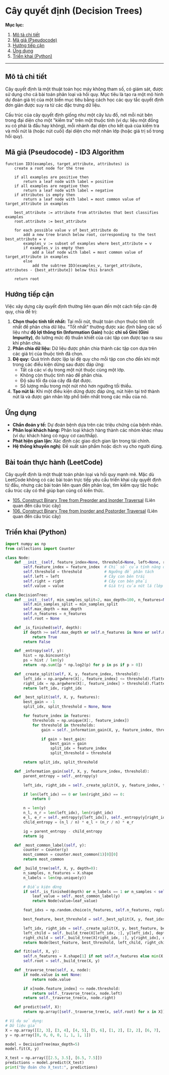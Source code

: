 
# Cây quyết định (Decision Trees)

**Mục lục:**

1.  [Mô tả chi tiết](#mô-tả-chi-tiết)
2.  [Mã giả (Pseudocode)](#mã-giả-pseudocode)
3.  [Hướng tiếp cận](#hướng-tiếp-cận)
4.  [Ứng dụng](#ứng-dụng)
5.  [Triển khai (Python)](#triển-khai-python)

---

## Mô tả chi tiết

Cây quyết định là một thuật toán học máy không tham số, có giám sát, được sử dụng cho cả bài toán phân loại và hồi quy. Mục tiêu là tạo ra một mô hình dự đoán giá trị của một biến mục tiêu bằng cách học các quy tắc quyết định đơn giản được suy ra từ các đặc trưng dữ liệu.

Cấu trúc của cây quyết định giống như một cây lưu đồ, nơi mỗi nút bên trong đại diện cho một "kiểm tra" trên một thuộc tính (ví dụ: liệu một đồng xu có phải là đầu hay không), mỗi nhánh đại diện cho kết quả của kiểm tra và mỗi nút lá (hoặc nút cuối) đại diện cho một nhãn lớp (hoặc giá trị số trong hồi quy).

## Mã giả (Pseudocode) - ID3 Algorithm

```
function ID3(examples, target_attribute, attributes) is
    create a root node for the tree

    if all examples are positive then
        return a leaf node with label = positive
    if all examples are negative then
        return a leaf node with label = negative
    if attributes is empty then
        return a leaf node with label = most common value of target_attribute in examples

    best_attribute := attribute from attributes that best classifies examples
    root.attribute := best_attribute

    for each possible value v of best_attribute do
        add a new tree branch below root, corresponding to the test best_attribute = v
        examples_v := subset of examples where best_attribute = v
        if examples_v is empty then
            add a leaf node with label = most common value of target_attribute in examples
        else
            add the subtree ID3(examples_v, target_attribute, attributes - {best_attribute}) below this branch

    return root
```

## Hướng tiếp cận

Việc xây dựng cây quyết định thường liên quan đến một cách tiếp cận đệ quy, chia để trị:

1.  **Chọn thuộc tính tốt nhất:** Tại mỗi nút, thuật toán chọn thuộc tính tốt nhất để phân chia dữ liệu. "Tốt nhất" thường được xác định bằng các số liệu như **độ lợi thông tin (Information Gain)** hoặc **chỉ số Gini (Gini Impurity)**, đo lường mức độ thuần khiết của các tập con được tạo ra sau khi phân chia.
2.  **Phân chia dữ liệu:** Dữ liệu được phân chia thành các tập con dựa trên các giá trị của thuộc tính đã chọn.
3.  **Đệ quy:** Quá trình được lặp lại đệ quy cho mỗi tập con cho đến khi một trong các điều kiện dừng sau được đáp ứng:
    *   Tất cả các ví dụ trong một nút thuộc cùng một lớp.
    *   Không còn thuộc tính nào để phân chia.
    *   Độ sâu tối đa của cây đã đạt được.
    *   Số lượng mẫu trong một nút nhỏ hơn ngưỡng tối thiểu.
4.  **Tạo nút lá:** Khi một điều kiện dừng được đáp ứng, nút hiện tại trở thành nút lá và được gán nhãn lớp phổ biến nhất trong các mẫu của nó.

## Ứng dụng

*   **Chẩn đoán y tế:** Dự đoán bệnh dựa trên các triệu chứng của bệnh nhân.
*   **Phân loại khách hàng:** Phân loại khách hàng thành các nhóm khác nhau (ví dụ: khách hàng có nguy cơ cao/thấp).
*   **Phát hiện gian lận:** Xác định các giao dịch gian lận trong tài chính.
*   **Hệ thống khuyến nghị:** Đề xuất sản phẩm hoặc dịch vụ cho người dùng.

## Bài toán thực hành (LeetCode)

Cây quyết định là một thuật toán phân loại và hồi quy mạnh mẽ. Mặc dù LeetCode không có các bài toán trực tiếp yêu cầu triển khai cây quyết định từ đầu, nhưng các bài toán liên quan đến phân loại, tìm kiếm quy tắc hoặc cấu trúc cây có thể giúp bạn củng cố kiến thức.

*   [105. Construct Binary Tree from Preorder and Inorder Traversal](https://leetcode.com/problems/construct-binary-tree-from-preorder-and-inorder-traversal/) (Liên quan đến cấu trúc cây)
*   [106. Construct Binary Tree from Inorder and Postorder Traversal](https://leetcode.com/problems/construct-binary-tree-from-inorder-and-postorder-traversal/) (Liên quan đến cấu trúc cây)

## Triển khai (Python)

```python
import numpy as np
from collections import Counter

class Node:
    def __init__(self, feature_index=None, threshold=None, left=None, right=None, value=None):
        self.feature_index = feature_index  # Chỉ số của tính năng để phân tách
        self.threshold = threshold          # Ngưỡng để phân tách
        self.left = left                    # Cây con bên trái
        self.right = right                  # Cây con bên phải
        self.value = value                  # Giá trị của nút lá (lớp dự đoán)

class DecisionTree:
    def __init__(self, min_samples_split=2, max_depth=100, n_features=None):
        self.min_samples_split = min_samples_split
        self.max_depth = max_depth
        self.n_features = n_features
        self.root = None

    def _is_finished(self, depth):
        if depth >= self.max_depth or self.n_features is None or self.min_samples_split is None:
            return True
        return False

    def _entropy(self, y):
        hist = np.bincount(y)
        ps = hist / len(y)
        return -np.sum([p * np.log2(p) for p in ps if p > 0])

    def _create_split(self, X, y, feature_index, threshold):
        left_idx = np.argwhere(X[:, feature_index] <= threshold).flatten()
        right_idx = np.argwhere(X[:, feature_index] > threshold).flatten()
        return left_idx, right_idx

    def _best_split(self, X, y, features):
        best_gain = -1
        split_idx, split_threshold = None, None

        for feature_index in features:
            thresholds = np.unique(X[:, feature_index])
            for threshold in thresholds:
                gain = self._information_gain(X, y, feature_index, threshold)

                if gain > best_gain:
                    best_gain = gain
                    split_idx = feature_index
                    split_threshold = threshold

        return split_idx, split_threshold

    def _information_gain(self, X, y, feature_index, threshold):
        parent_entropy = self._entropy(y)

        left_idx, right_idx = self._create_split(X, y, feature_index, threshold)

        if len(left_idx) == 0 or len(right_idx) == 0:
            return 0

        n = len(y)
        n_l, n_r = len(left_idx), len(right_idx)
        e_l, e_r = self._entropy(y[left_idx]), self._entropy(y[right_idx])
        child_entropy = (n_l / n) * e_l + (n_r / n) * e_r

        ig = parent_entropy - child_entropy
        return ig

    def _most_common_label(self, y):
        counter = Counter(y)
        most_common = counter.most_common(1)[0][0]
        return most_common

    def _build_tree(self, X, y, depth=0):
        n_samples, n_features = X.shape
        n_labels = len(np.unique(y))

        # Điều kiện dừng
        if self._is_finished(depth) or n_labels == 1 or n_samples < self.min_samples_split:
            leaf_value = self._most_common_label(y)
            return Node(value=leaf_value)

        feat_idxs = np.random.choice(n_features, self.n_features, replace=False)

        best_feature, best_threshold = self._best_split(X, y, feat_idxs)

        left_idx, right_idx = self._create_split(X, y, best_feature, best_threshold)
        left_child = self._build_tree(X[left_idx, :], y[left_idx], depth + 1)
        right_child = self._build_tree(X[right_idx, :], y[right_idx], depth + 1)
        return Node(best_feature, best_threshold, left_child, right_child)

    def fit(self, X, y):
        self.n_features = X.shape[1] if not self.n_features else min(X.shape[1], self.n_features)
        self.root = self._build_tree(X, y)

    def _traverse_tree(self, x, node):
        if node.value is not None:
            return node.value

        if x[node.feature_index] <= node.threshold:
            return self._traverse_tree(x, node.left)
        return self._traverse_tree(x, node.right)

    def predict(self, X):
        return np.array([self._traverse_tree(x, self.root) for x in X])

# Ví dụ sử dụng:
# Dữ liệu giả
X = np.array([[2, 3], [3, 4], [4, 5], [5, 6], [1, 2], [2, 2], [6, 7], [7, 8]])
y = np.array([0, 0, 0, 0, 1, 1, 1, 1])

model = DecisionTree(max_depth=5)
model.fit(X, y)

X_test = np.array([[2.5, 3.5], [6.5, 7.5]])
predictions = model.predict(X_test)
print("Dự đoán cho X_test:", predictions)
```
